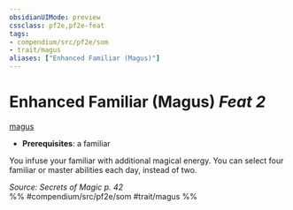 ```yaml
---
obsidianUIMode: preview
cssclass: pf2e,pf2e-feat
tags:
- compendium/src/pf2e/som
- trait/magus
aliases: ["Enhanced Familiar (Magus)"]
---
```

# Enhanced Familiar (Magus)  *Feat 2*  
[magus](/rules/traits/magus-som.md)  

- **Prerequisites**: a familiar

You infuse your familiar with additional magical energy. You can select four familiar or master abilities each day, instead of two.

*Source: Secrets of Magic p. 42*  
%% #compendium/src/pf2e/som #trait/magus %%